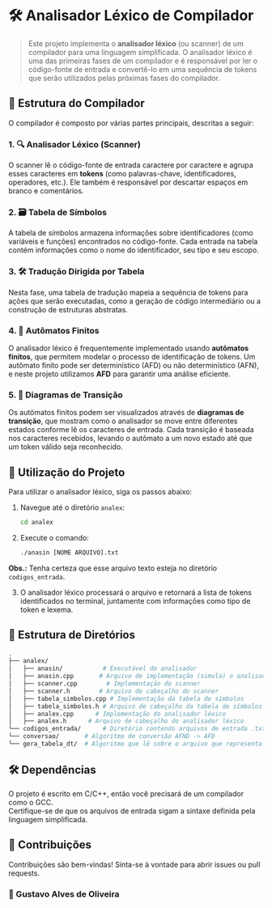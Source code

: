 # 🛠️ Analisador Léxico de Compilador

> Este projeto implementa o **analisador léxico** (ou scanner) de um compilador para uma linguagem simplificada. O analisador léxico é uma das primeiras fases de um compilador e é responsável por ler o código-fonte de entrada e convertê-lo em uma sequência de tokens que serão utilizados pelas próximas fases do compilador.

## 🧩 Estrutura do Compilador

O compilador é composto por várias partes principais, descritas a seguir:

### 1. 🔍 **Analisador Léxico (Scanner)**
O scanner lê o código-fonte de entrada caractere por caractere e agrupa esses caracteres em **tokens** (como palavras-chave, identificadores, operadores, etc.). Ele também é responsável por descartar espaços em branco e comentários.

### 2. 🗃️ **Tabela de Símbolos**
A tabela de símbolos armazena informações sobre identificadores (como variáveis e funções) encontrados no código-fonte. Cada entrada na tabela contém informações como o nome do identificador, seu tipo e seu escopo.

### 3. 🛠️ **Tradução Dirigida por Tabela**
Nesta fase, uma tabela de tradução mapeia a sequência de tokens para ações que serão executadas, como a geração de código intermediário ou a construção de estruturas abstratas.

### 4. 🔄 **Autômatos Finitos**
O analisador léxico é frequentemente implementado usando **autômatos finitos**, que permitem modelar o processo de identificação de tokens. Um autômato finito pode ser determinístico (AFD) ou não determinístico (AFN), e neste projeto utilizamos **AFD** para garantir uma análise eficiente.

### 5. 📝 **Diagramas de Transição**
Os autômatos finitos podem ser visualizados através de **diagramas de transição**, que mostram como o analisador se move entre diferentes estados conforme lê os caracteres de entrada. Cada transição é baseada nos caracteres recebidos, levando o autômato a um novo estado até que um token válido seja reconhecido.

## 🚀 Utilização do Projeto

Para utilizar o analisador léxico, siga os passos abaixo:

1. Navegue até o diretório `analex`:
   ```bash
   cd analex
   ```

2. Execute o comando:
    ```bash
    ./anasin [NOME ARQUIVO].txt
    ```

**Obs.:** Tenha certeza que esse arquivo texto esteja no diretório `codigos_entrada`.

3. O analisador léxico processará o arquivo e retornará a lista de tokens identificados no terminal, juntamente com informações como tipo de token e lexema.

## 📂 Estrutura de Diretórios

```bash
.
├── analex/
│   ├── anasin/           # Executável do analisador
│   ├── anasin.cpp       # Arquivo de implementação (simula) o analisador sintático
│   ├── scanner.cpp        # Implementação do scanner
│   ├── scanner.h        # Arquivo de cabeçalho do scanner
│   ├── tabela_simbolos.cpp # Implementação da tabela de símbolos
│   ├── tabela_simbolos.h # Arquivo de cabeçalho da tabela de símbolos
│   ├── analex.cpp      # Implementação do analisador léxico
│   ├── analex.h      # Arquivo de cabeçalho do analisador léxico
└── codigos_entrada/      # Diretório contendo arquivos de entrada .txt
└── conversao/       # Algoritmo de conversão AFND -> AFD
└── gera_tabela_dt/  # Algoritmo que lê sobre o arquivo que representa o AFD e cria a tabela de transição (TAD)
```

## 🛠️ Dependências

O projeto é escrito em C/C++, então você precisará de um compilador como o GCC.  
Certifique-se de que os arquivos de entrada sigam a sintaxe definida pela linguagem simplificada.

## 🤝 Contribuições

Contribuições são bem-vindas! Sinta-se à vontade para abrir issues ou pull requests.

### 👤 Gustavo Alves de Oliveira